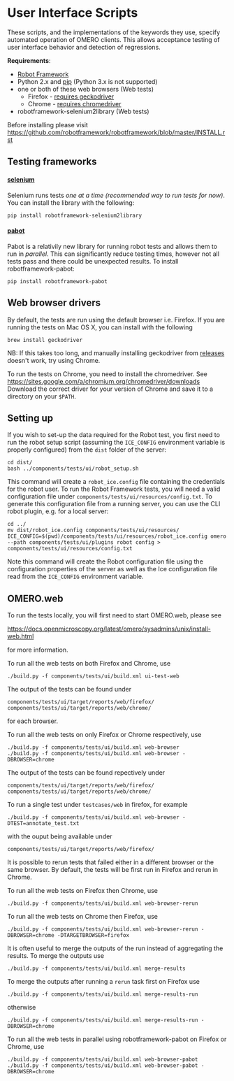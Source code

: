 User Interface Scripts
======================

These scripts, and the implementations of the keywords they use,
specify automated operation of OMERO clients. This allows acceptance
testing of user interface behavior and detection of regressions.

**Requirements**:
 * [Robot Framework](http://robotframework.org)
 * Python 2.x and [pip](https://pip.pypa.io/en/stable/) (Python 3.x is not supported)
 * one or both of these web browsers (Web tests)
    + Firefox - [requires geckodriver](#web-browser-drivers)
    + Chrome - [requires chromedriver](#web-browser-drivers)
 * robotframework-selenium2library (Web tests)

Before installing please visit
https://github.com/robotframework/robotframework/blob/master/INSTALL.rst

Testing frameworks
------------------

#### [selenium](http://github.com/rtomac/robotframework-selenium2library)

Selenium runs tests _one at a time (recommended way to run tests for now)_.
You can install the library with the following:

```
pip install robotframework-selenium2library
```

#### [pabot](https://github.com/mkorpela/pabot/)

Pabot is a relativily new library for running robot tests and allows them to run in _parallel_.
This can significantly reduce testing times, however not all tests pass and there could be
unexpected results. To install robotframework-pabot:

``` 
pip install robotframework-pabot
```

Web browser drivers
-------------------

By default, the tests are run using the default browser i.e. Firefox.
If you are running the tests on Mac OS X, you can install with the following

```
brew install geckodriver
```

NB: If this takes too long, and manually installing geckodriver
from [releases](https://github.com/mozilla/geckodriver/releases)
doesn't work, try using Chrome.

To run the tests on Chrome, you need to install the chromedriver.
See https://sites.google.com/a/chromium.org/chromedriver/downloads
Download the correct driver for your version of Chrome and save it to
a directory on your `$PATH`.

Setting up
----------

If you wish to set-up the data required for the Robot test, you first need to
run the robot setup script (assuming the `ICE_CONFIG` environment variable is
properly configured) from the `dist` folder of the server:

```
cd dist/
bash ../components/tests/ui/robot_setup.sh
```

This command will create a `robot_ice.config` file containing the credentials
for the robot user. To run the Robot Framework tests, you will need a valid
configuration file under ``components/tests/ui/resources/config.txt``. To
generate this configuration file from a running server, you can use the CLI
robot plugin, e.g. for a  local server:

```
cd ../
mv dist/robot_ice.config components/tests/ui/resources/
ICE_CONFIG=$(pwd)/components/tests/ui/resources/robot_ice.config omero --path components/tests/ui/plugins robot config > components/tests/ui/resources/config.txt
```

Note this command will create the Robot configuration file using the
configuration properties of the server as well as the Ice configuration file
read from the `ICE_CONFIG` environment variable.


OMERO.web
---------

To run the tests locally, you will first need to start OMERO.web, please see

https://docs.openmicroscopy.org/latest/omero/sysadmins/unix/install-web.html

for more information.

To run all the web tests on both Firefox and Chrome, use

```
./build.py -f components/tests/ui/build.xml ui-test-web
```

The output of the tests can be found under

```
components/tests/ui/target/reports/web/firefox/
components/tests/ui/target/reports/web/chrome/
```

for each browser.

To run all the web tests on only Firefox or Chrome respectively, use

```
./build.py -f components/tests/ui/build.xml web-browser
./build.py -f components/tests/ui/build.xml web-browser -DBROWSER=chrome
```

The output of the tests can be found repectively under

```
components/tests/ui/target/reports/web/firefox/
components/tests/ui/target/reports/web/chrome/
```

To run a single test under `testcases/web` in firefox, for example

```
./build.py -f components/tests/ui/build.xml web-browser -DTEST=annotate_test.txt
```

with the ouput being available under

```
components/tests/ui/target/reports/web/firefox/
```

It is possible to rerun tests that failed either in a different browser or the same browser.
By default, the tests will be first run in Firefox and rerun in Chrome.

To run all the web tests on Firefox then Chrome, use

```
./build.py -f components/tests/ui/build.xml web-browser-rerun
```

To run all the web tests on Chrome then Firefox, use

```
./build.py -f components/tests/ui/build.xml web-browser-rerun -DBROWSER=chrome -DTARGETBROWSER=firefox
```

It is often useful to merge the outputs of the run instead of aggregating the results.
To merge the outputs use

```
./build.py -f components/tests/ui/build.xml merge-results
```

To merge the outputs after running a `rerun` task first on Firefox use

```
./build.py -f components/tests/ui/build.xml merge-results-run
```

otherwise

```
./build.py -f components/tests/ui/build.xml merge-results-run -DBROWSER=chrome
```

To run all the web tests in parallel using robotframework-pabot on Firefox or Chrome, use

```
./build.py -f components/tests/ui/build.xml web-browser-pabot
./build.py -f components/tests/ui/build.xml web-browser-pabot -DBROWSER=chrome
```
